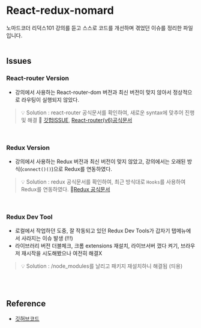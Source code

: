 # React-redux-nomard

노마드코더 리덕스101 강의를 듣고 스스로 코드를 개선하며 겪었던 이슈를 정리한 파일입니다.<br/><br/>

## Issues
### React-router Version

- 강의에서 사용하는 React-router-dom 버전과 최신 버전이 맞지 않아서 정상적으로 라우팅이 실행되지 않았다.
> 💡 Solution : react-router 공식문서를 확인하여, 새로운 syntax에 맞추어 진행 및 해결 🔗 [깃헙ISSUE](https://github.com/remix-run/react-router/blob/main/docs/upgrading/v5.md#advantages-of-route-element), [React-router(v6)공식문서](https://reactrouter.com/docs/en/v6/getting-started/tutorial#introduction)

<br/>

### Redux Version
- 강의에서 사용하는 Redux 버전과 최신 버전이 맞지 않았고, 강의에서는 오래된 방식(`connect()()`)으로 Redux를 연동하였다.
> 💡 Solution : redux 공식문서를 확인하여, 최근 방식대로 `Hooks`를 사용하여 Redux를 연동하였다. 🔗[Redux 공식문서](https://redux.js.org/api/api-reference)

<br/>

### Redux Dev Tool
- 로컬에서 작업하던 도중, 잘 작동되고 있던 Redux Dev Tools가 갑자기 탭메뉴에서 사라지는 이슈 발생 (!!!)
- 라이브러리 버전 더블체크, 크롬 extensions 재설치, 라이브서버 껐다 켜기, 브라우저 재시작을 시도해봤으나 여전히 해결X

> 💡 Solution : /node_modules를 날리고 패키지 재설치하니 해결됨 (듸용)

<br/><br/>

## Reference

- [깃허브코드](https://github.com/sukyoungshin/reactJS/tree/master/react-redux-nomard)
